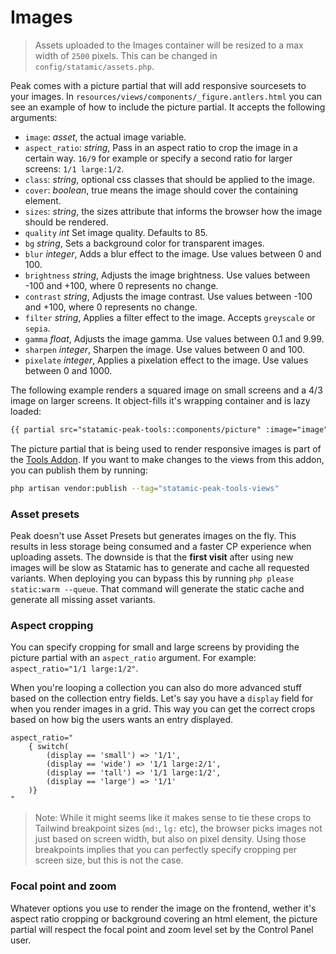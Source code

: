 # Images

> Assets uploaded to the Images container will be resized to a max width of `2500` pixels. This can be changed in `config/statamic/assets.php`.

Peak comes with a picture partial that will add responsive sourcesets to your images. In `resources/views/components/_figure.antlers.html` you can see an example of how to include the picture partial. It accepts the following arguments:

* `image`: *asset*, the actual image variable.
* `aspect_ratio`: *string*, Pass in an aspect ratio to crop the image in a certain way. `16/9` for example or specify a second ratio for larger screens: `1/1 large:1/2`.
* `class`: *string*, optional css classes that should be applied to the image.
* `cover`: *boolean*, true means the image should cover the containing element.
* `sizes`: *string*, the sizes attribute that informs the browser how the image should be rendered.
* `quality` *int* Set image quality. Defaults to 85.
* `bg` *string*, Sets a background color for transparent images.
* `blur` *integer*, Adds a blur effect to the image. Use values between 0 and 100.
* `brightness` *string*, Adjusts the image brightness. Use values between -100 and +100, where 0 represents no change.
* `contrast` *string*, Adjusts the image contrast. Use values between -100 and +100, where 0 represents no change.
* `filter` *string*, Applies a filter effect to the image. Accepts `greyscale` or `sepia`.
* `gamma` *float*, Adjusts the image gamma. Use values between 0.1 and 9.99.
* `sharpen` *integer*, Sharpen the image. Use values between 0 and 100.
* `pixelate` *integer*, Applies a pixelation effect to the image. Use values between 0 and 1000.

The following example renders a squared image on small screens and a 4/3 image on larger screens. It object-fills it's wrapping container and is lazy loaded:

```html
{{ partial src="statamic-peak-tools::components/picture" :image="image" aspect_ratio="1/1 large:4/3" cover="true" sizes="(min-width: 768px) 35vw, 90vw" lazy="true" }}
```

The picture partial that is being used to render responsive images is part of the [Tools Addon](/getting-started/addons.html#tools). If you want to make changes to the views from this addon, you can publish them by running:

```bash
php artisan vendor:publish --tag="statamic-peak-tools-views"
```


### Asset presets
Peak doesn't use Asset Presets but generates images on the fly. This results in less storage being consumed and a faster CP experience when uploading assets. The downside is that the **first visit** after using new images will be slow as Statamic has to generate and cache all requested variants. When deploying you can bypass this by running `php please static:warm --queue`. That command will generate the static cache and generate all missing asset variants.

### Aspect cropping
You can specify cropping for small and large screens by providing the picture partial with an `aspect_ratio` argument. For example: `aspect_ratio="1/1 large:1/2"`.

When you're looping a collection you can also do more advanced stuff based on the collection entry fields. Let's say you have a `display` field for when you render images in a grid. This way you can get the correct crops based on how big the users wants an entry displayed.

```antlers
aspect_ratio="
	{ switch(
		(display == 'small') => '1/1',
		(display == 'wide') => '1/1 large:2/1',
		(display == 'tall') => '1/1 large:1/2',
		(display == 'large') => '1/1'
	)}
"
```
> Note: While it might seems like it makes sense to tie these crops to Tailwind breakpoint sizes (`md:`, `lg:` etc), the browser picks images not just based on screen width, but also on pixel density. Using those breakpoints implies that you can perfectly specify cropping per screen size, but this is not the case.

### Focal point and zoom
Whatever options you use to render the image on the frontend, wether it's aspect ratio cropping or background covering an html element, the picture partial will respect the focal point and zoom level set by the Control Panel user.
